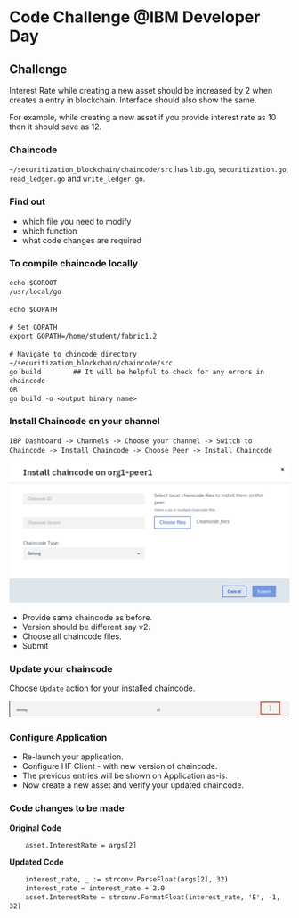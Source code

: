# Code Challenge @IBM Developer Day

## Challenge

Interest Rate while creating a new asset should be increased by 2 when creates a entry in blockchain. Interface should also show the same.

For example, while creating a new asset if you provide interest rate as 10 then it should save as 12.

### Chaincode

`~/securitization_blockchain/chaincode/src` has `lib.go`, `securitization.go`, `read_ledger.go` and `write_ledger.go`.

### Find out
* which file you need to modify
* which function
* what code changes are required

### To compile chaincode locally

```
echo $GOROOT
/usr/local/go

echo $GOPATH

# Set GOPATH
export GOPATH=/home/student/fabric1.2

# Navigate to chincode directory ~/securitization_blockchain/chaincode/src
go build        ## It will be helpful to check for any errors in chaincode
OR 
go build -o <output binary name>

```

### Install Chaincode on your channel

`IBP Dashboard -> Channels -> Choose your channel -> Switch to Chaincode -> Install Chaincode -> Choose Peer -> Install Chaincode`

![](images/1.png)

* Provide same chaincode as before.
* Version should be different say v2.
* Choose all chaincode files.
* Submit

### Update your chaincode

Choose `Update` action for your installed chaincode.

![](images/2.png)

### Configure Application

* Re-launch your application.
* Configure HF Client - with new version of chaincode.
* The previous entries will be shown on Application as-is.
* Now create a new asset and verify your updated chaincode.

### Code changes to be made

**Original Code** 
```
	asset.InterestRate = args[2]
```

**Updated Code**

```
	interest_rate, _ := strconv.ParseFloat(args[2], 32)
	interest_rate = interest_rate + 2.0
	asset.InterestRate = strconv.FormatFloat(interest_rate, 'E', -1, 32)
```




